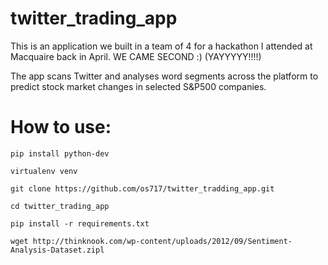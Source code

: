 # twitter_trading_app

This is an application we built in a team of 4 for a hackathon I attended at Macquaire back in April. WE CAME SECOND :) (YAYYYYY!!!!)

The app scans Twitter and analyses word segments across the platform to predict stock market changes in selected S&P500 companies.

# How to use:

`pip install python-dev`

`virtualenv venv`

`git clone https://github.com/os717/twitter_tradding_app.git`

`cd twitter_trading_app`

`pip install -r requirements.txt`

`wget http://thinknook.com/wp-content/uploads/2012/09/Sentiment-Analysis-Dataset.zipl`

